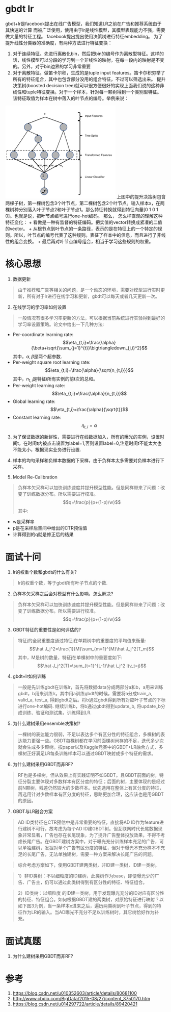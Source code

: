 # gbdt lr
gbdt+lr是facebook提出在线广告模型，我们知道LR之前在广告和推荐系统由于其快速的计算
而被广泛使用，使用由于lr是线性模型，其模型表现能力不强，需要做大量的特征工程。
facebook提出提出使用决策树进行特征embedding。
为了提升线性分类器的准确度，有两种方法进行特征变换：
1. 对于连续特征。先进行离散化bin，然后把bin的编号作为离散型特征。这样的话，线性模型可以分段的学习到一个非线性的映射，在每一段内的映射是不变的。另外，对于bin边界的学习非常重要
2. 对于离散特征。做笛卡尔积，生成的是tuple input features。笛卡尔积穷举了所有的特征组合，其中也包含部分没用的组合特征，不过可以筛选出来。
提升决策树(boosted decision tree)就可以很方便很好的实现上面我们说的这种非线性和tuple特征变换。对于一个样本，针对每一颗树得到一个类别型特征。该特征取值为样本在树中落入的叶节点的编号。举例来说： 
<img src="../assert/gbdt-lr.png"/>
上图中的提升决策树包含两棵子树，第一棵树包含3个叶节点，第二棵树包含2个叶节点。输入样本x，在两棵树种分别落入叶子节点2和叶子节点1。那么特征转换就得到特征向量[0 1 0 1 0]。也就是说，把叶节点编号进行one-hot编码。
那么， 怎么样直观的理解这种特征变化：
+ 看做是一种有监督的特征编码。把实值的vector转换成紧凑的二值的vector。
+ 从根节点到叶节点的一条路径，表示的是在特征上的一个特定的规则。所以，叶节点的编号代表了这种规则。表征了样本中的信息，而且进行了非线性的组合变换。
+ 最后再对叶节点编号组合，相当于学习这些规则的权重。

# 核心思想
1. 数据更新
> 由于推荐和广告等相关的问题，是一个动态的环境，需要对模型进行实时更新，所有对于lr进行在线学习和更新，gbdt可以每天或者几天更新一次。
2. 在线学习的学习率如何设置
> 一般情况有很多学习率更新的方法，可以根据当前系统进行实验得到最好的学习率设置策略。论文中给出一下几种方法:
+ Per-coordinate learning rate:
$$\eta_{t,i}=\frac{\alpha}{\beta+\sqrt{\sum_{j=1}^{t}}\bigtriangledown_{j,i}^2}$$
其中，$\alpha, \beta$是两个超参数.
+ Per-weight square root learning rate:
$$\eta_{t,i}=\frac{\alpha}{\sqrt{n_{t,i}}}$$
其中，$n_{t,i}$是特征i所有实例的前t次的总和。
+ Per-weight learning rate:
$$\eta_{t,i}=\frac{\alpha}{n_{t,i}}$$
+ Global learning rate:
$$\eta_{t,i}=\frac{\alpha}{\sqrt{t}}$$
+ Constant learning rate:
$$\eta_{t,i}=\alpha$$
3. 为了保证数据的新鲜性，需要进行在线数据加入，所有的曝光的实例，设置时间t，在时间t内被点击设置为label=1,否则设置label=0,注意时间t不能太大也不能太小，根据现实业务进行设置.

4. 样本的均匀采样和负样本数据的下采样，由于负样本太多需要对负样本进行下采样。

5. Model Re-Calibration
> 负样本欠采样可以加快训练速度并提升模型性能。但是同样带来了问题：改变了训练数据分布。所以需要进行校准。 
$$q=\frac{p}{p+(1-p)/w}$$
其中:
+ w是采样率
+ p是在采样后空间中给出的CTR预估值
+ 计算得到的q就是修正后的结果

# 面试十问
1. lr的权重个数和gbdt的什么有关?
> lr的权重个数，等于gbdt所有叶子节点的个数.

2. 负样本欠采样之后会对模型有什么影响，怎么解决?
> 负样本欠采样可以加快训练速度并提升模型性能。但是同样带来了问题：改变了训练数据分布。所以需要进行校准。 
> $$q=\frac{p}{p+(1-p)/w}$$

3. GBDT特征的重要性是如何评估的? 
> 特征j的全局重要度通过特征j在单颗树中的重要度的平均值来衡量:  
> $$\hat J_j^2=\frac{1}{M}\sum_{m=1}^{M}\hat J_j^2(T_m)$$
> 其中，M是树的数量，特征j在单棵树中的重要度如下:
> $$\hat J_j^2(T)=\sum_{t=1}^{L-1}\hat i_j^2 I(v_t=j)$$

4. gbdt+lr如何训练
> 一般是先训练gbdt在训练lr，首先将数据data分成两部分a和b，a用来训练gbdt，b用来训练lr。其中用a训练gbdt的时候，需要将a分成train_a, valid_a, test_a, 得到gbdt之后。将b通过gbdt得到所有对应叶子节点的下标进行one-hot编码.
> 继续训练b，将b通过gbdt得到update_b, 将update_b分成训练、验证和测试集，训练得到LR.

5. 为什么建树采用ensemble决策树?
> 一棵树的表达能力很弱，不足以表达多个有区分性的特征组合，多棵树的表达能力更强一些。GBDT每棵树都在学习前面棵树尚存的不足，迭代多少次就会生成多少颗树。按paper以及Kaggle竞赛中的GBDT+LR融合方式，多棵树正好满足LR每条训练样本可以通过GBDT映射成多个特征的需求。

6. 为什么建树采用GBDT而非RF?
> RF也是多棵树，但从效果上有实践证明不如GBDT。且GBDT前面的树，特征分裂主要体现对多数样本有区分度的特征；后面的树，主要体现的是经过前N颗树，残差仍然较大的少数样本。优先选用在整体上有区分度的特征，再选用针对少数样本有区分度的特征，思路更加合理，这应该也是用GBDT的原因。

7. GBDT与LR融合方案
> AD ID类特征在CTR预估中是非常重要的特征，直接将AD ID作为feature进行建树不可行，故考虑为每个AD ID建GBDT树。但互联网时代长尾数据现象非常显著，广告也存在长尾现象，为了提升广告整体投放效果，不得不考虑长尾广告。在GBDT建树方案中，对于曝光充分训练样本充足的广告，可以单独建树，发掘对单个广告有区分度的特征，但对于曝光不充分样本不充足的长尾广告，无法单独建树，需要一种方案来解决长尾广告的问题。

> 综合考虑方案如下，使用GBDT建两类树，非ID建一类树，ID建一类树。

> 1）非ID类树：不以细粒度的ID建树，此类树作为base，即便曝光少的广告、广告主，仍可以通过此类树得到有区分性的特征、特征组合。

> 2）ID类树：以细粒度 的ID建一类树，用于发现曝光充分的ID对应有区分性的特征、特征组合。如何根据GBDT建的两类树，对原始特征进行映射？以如下图3为例，当一条样本x进来之后，遍历两类树到叶子节点，得到的特征作为LR的输入。当AD曝光不充分不足以训练树时，其它树恰好作为补充。


# 面试真题 
1. 为什么建树采用GBDT而非RF?

# 参考
1. https://blog.csdn.net/u010352603/article/details/80681100
2. http://www.cbdio.com/BigData/2015-08/27/content_3750170.htm
3. https://blog.csdn.net/u014297722/article/details/89420421